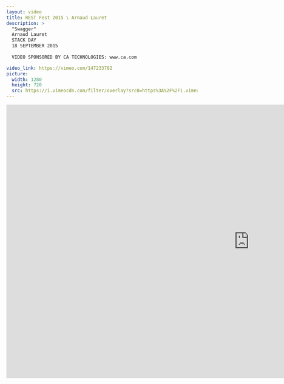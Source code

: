 ```yaml
---
layout: video
title: REST Fest 2015 \ Arnaud Lauret
description: >
  "Swagger"
  Arnaud Lauret
  STACK DAY
  18 SEPTEMBER 2015
  
  VIDEO SPONSORED BY CA TECHNOLOGIES: www.ca.com

video_link: https://vimeo.com/147233782
picture:
  width: 1280
  height: 720
  src: https://i.vimeocdn.com/filter/overlay?src0=https%3A%2F%2Fi.vimeocdn.com%2Fvideo%2F545848184_1280x720.jpg&src1=http%3A%2F%2Ff.vimeocdn.com%2Fp%2Fimages%2Fcrawler_play.png
---
```

<iframe src="https://player.vimeo.com/video/147233782?title=0&byline=0&portrait=0&badge=0&autopause=0&player_id=0" width="1280" height="720" frameborder="0" title="REST Fest 2015 \ Arnaud Lauret" webkitallowfullscreen mozallowfullscreen allowfullscreen></iframe>